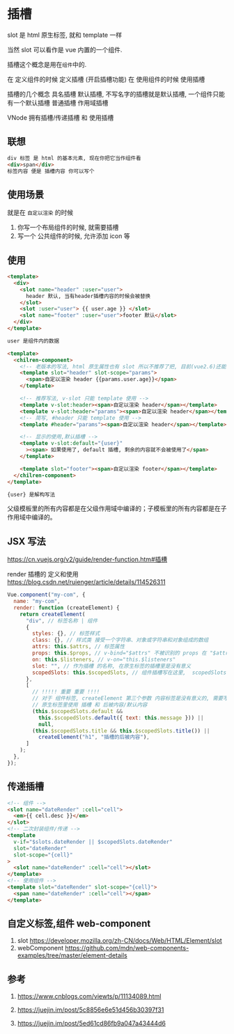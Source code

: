 # 插槽

slot 是 html 原生标签, 就和 template 一样

当然 slot 可以看作是 vue 内置的一个组件.

插槽这个概念是用在`组件`中的.

在 定义组件的时候 定义插槽 (开启插槽功能)
在 使用组件的时候 使用插槽

插槽的几个概念
具名插槽 默认插槽, 不写名字的插槽就是默认插槽, 一个组件只能有一个默认插槽
普通插槽 作用域插槽

VNode 拥有插槽/传递插槽 和 使用插槽

## 联想

```html
div 标签 是 html 的基本元素, 现在你把它当作组件看
<div>span</div>
标签内容 便是 插槽内容 你可以写个
```

## 使用场景

就是在 `自定以渲染` 的时候

1. 你写一个布局组件的时候, 就需要插槽
2. 写一个 公共组件的时候, 允许添加 icon 等

## 使用

```html chilren-component.vue
<template>
  <div>
    <slot name="header" :user="user">
      header 默认, 当有header插槽内容的时候会被替换
    </slot>
    <slot :user="user"> {{ user.age }} </slot>
    <slot name="footer" :user="user">footer 默认</slot>
  </div>
</template>

user 是组件内的数据
```

```html father-component.vue
<template>
  <chilren-component>
    <!-- 老版本的写法, html 原生属性也有 slot 所以不推荐了把, 目前(vue2.6)还能使用, 且 slot 可以用在 template 和其他标签 -->
    <template slot="header" slot-scope="params">
      <span>自定以渲染 header {{params.user.age}}</span>
    </template>

    <!-- 推荐写法, v-slot 只能 template 使用 -->
    <template v-slot:header><span>自定以渲染 header</span></template>
    <template v-slot:header="params"><span>自定以渲染 header</span></template>
    <!-- 简写, #header 只能 template 使用 -->
    <template #header="params"><span>自定以渲染 header</span></template>

    <!-- 显示的使用,默认插槽 -->
    <template v-slot:default="{user}"
      ><span> 如果使用了, default 插槽, 剩余的内容就不会被使用了</span>
    </template>

    <template slot="footer"><span>自定以渲染 footer</span></template>
  </chilren-component>
</template>

{user} 是解构写法
```

父级模板里的所有内容都是在父级作用域中编译的；子模板里的所有内容都是在子作用域中编译的。

## JSX 写法

https://cn.vuejs.org/v2/guide/render-function.htm#插槽

render 插槽的 定义和使用
https://blog.csdn.net/ruienger/article/details/114526311

```js
Vue.component("my-com", {
  name: "my-com",
  render: function (createElement) {
    return createElement(
      "div", // 标签名称 | 组件
      {
        styles: {}, // 标签样式
        class: {}, // 样式类 接受一个字符串、对象或字符串和对象组成的数组
        attrs: this.$attrs, // 标签属性
        props: this.$props, // v-bind="$attrs" 不被识别的 props 在 "$attrs 里
        on: this.$listeners, // v-on="this.$listeners"
        slot: "", // 作为插槽 的名称, 在原生标签的插槽里是没有意义
        scopedSlots: this.$scopedSlots, // 组件插槽写在这里,  scopedSlots 在原生 标签上是没有意义的
      },
      [
        // !!!!! 重要 重要 !!!!
        // 对于 组件标签, createElement 第三个参数 内容标签是没有意义的, 需要写在 scopedSlots 里面
        // 原生标签里使用 插槽 和 后被内容/默认内容
        (this.$scopedSlots.default &&
          this.$scopedSlots.default({ text: this.message })) ||
          null,
        (this.$scopedSlots.title && this.$scopedSlots.title()) ||
          createElement("h1", "插槽的后被内容"),
      ]
    );
  },
});
```

## 传递插槽

```html
<!-- 组件 -->
<slot name="dateRender" :cell="cell">
  <em>{{ cell.desc }}</em>
</slot>
<!-- 二次封装组件/传递 -->
<template
  v-if="$slots.dateRender || $scopedSlots.dateRender"
  slot="dateRender"
  slot-scope="{cell}"
>
  <slot name="dateRender" :cell="cell"></slot>
</template>
<!-- 使用组件 -->
<template slot="dateRender" slot-scope="{cell}">
  <span name="dateRender" :cell="cell"></span>
</template>
```

## 自定义标签,组件 web-component

1. slot
   https://developer.mozilla.org/zh-CN/docs/Web/HTML/Element/slot
2. webComponent
   https://github.com/mdn/web-components-examples/tree/master/element-details

## 参考

1. https://www.cnblogs.com/viewts/p/11134089.html

2. https://juejin.im/post/5c8856e6e51d456b30397f31

3. https://juejin.im/post/5ed61cd86fb9a047a43444d6
